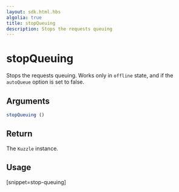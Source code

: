 ```yaml
---
layout: sdk.html.hbs
algolia: true
title: stopQueuing
description: Stops the requests queuing
---
```


# stopQueuing

Stops the requests queuing.
Works only in `offline` state, and if the `autoQueue` option is set to false.

## Arguments

```javascript
stopQueuing ()
```

## Return

The `Kuzzle` instance.

## Usage

[snippet=stop-queuing]

